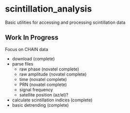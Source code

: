 # scintillation_analysis
Basic utilities for accessing and processing scintillation data

## Work In Progress

Focus on CHAIN data

- download (complete)
- parse files
    - raw phase (novatel complete)
    - raw amplitude (novatel complete)
    - time (novatel complete)
    - PRN (novatel complete)
    - signal frequency
    - satellite position (az/el)?
- calculate scintillation indices (complete)
- basic detrending (complete)

